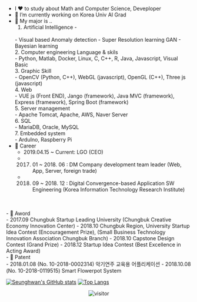 - I ❤️ to study about Math and Computer Science, Deveploper
- 🔭 I’m currently working on Korea Univ AI Grad
- 💪 My major is ..
  <br/>
  1. Artificial Intelligence - 
    <br/>
    - Visual based Anomaly detection
    - Super Resolution learning GAN
    - Bayesian learning 
  <br/> 
  2. Computer engineering Language & skils 
    <br/>
    - Python, Matlab, Docker, Linux, C, C++, R, Java, Javascript, Visual Basic
  <br/>
  3. Graphic Skill
    <br/>
    - OpenCV (Python, C++), WebGL (javascript), OpenGL (C++), Three js (javascript)
  <br/>
  4. Web 
    <br/>
    - VUE js (Front END), Jango (framework), Java MVC (framework), Express (framework), Spring Boot (framework) 
  <br/>
  5. Server management 
    <br/>
    - Apache Tomcat, Apache, AWS, Naver Server
  <br/>
  6. SQL 
    <br/>
    - MariaDB, Oracle, MySQL
  <br/>
  7. Embedded system 
    <br/>
    - ArduIno, Raspberry Pi
  <br/>
- 💪 Career
    <br/>
    - 2019.04.15 ~ Current: LGO (CEO)
    - 2017. 01 ~ 2018. 06 : DM Company development team leader (Web, App, Server, foreign trade)
    - 2018. 09 ~ 2018. 12 : Digital Convergence-based Application SW Engineering (Korea Information Technology Research Institute)
  <br/>  

<!--- 🌱 Project -->
  <br/> 
- 🌱 Aword
    <br/>
    - 2017.09 Chungbuk Startup Leading University (Chungbuk Creative Economy Innovation Center)
    - 2018.10 Chungbuk Region, University Startup Idea Contest (Encouragement Prize), (Small Business Technology Innovation Association Chungbuk Branch)
    - 2018.10 Capstone Design Contest (Grand Prize)
    - 2018.12 Startup Idea Contest (Best Excellence in Acting Award)    
  <br/>
- 🌱 Patent
    <br/>
    - 2018.01.08 (No. 10-2018-0002314) 악기연주 교육용 어플리케이션
    - 2018.10.08 (No. 10-2018-0119515) Smart Flowerpot System
  <br/>

[![Seunghwan's GitHub stats](https://github-readme-stats.vercel.app/api?username=shiny0510)](https://github.com/shiny0510/github-readme-stats)
[![Top Langs](https://github-readme-stats.vercel.app/api/top-langs/?username=shiny0510&layout=compact)](https://github.com/shiny0510/github-readme-stats)

<p align="center">
  <img src="https://visitor-badge.laobi.icu/badge?page_id=shiny0510/shiny0510" alt="visitor"/>
</p>
